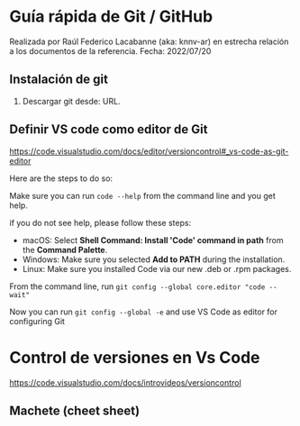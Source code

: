 # Guía rápida de Git / GitHub

Realizada por Raúl Federico Lacabanne (aka: knnv-ar) en estrecha relación a los documentos de la referencia. Fecha: 2022/07/20

## Instalación de git

1. Descargar git desde: URL.

## Definir VS code como editor de Git

https://code.visualstudio.com/docs/editor/versioncontrol#_vs-code-as-git-editor

Here are the steps to do so:

Make sure you can run `code --help` from the command line and you get help.

if you do not see help, please follow these steps:

* macOS: Select **Shell Command: Install 'Code' command in path** from the **Command Palette**.
* Windows: Make sure you selected **Add to PATH** during the installation.
* Linux: Make sure you installed Code via our new .deb or .rpm packages.

From the command line, run `git config --global core.editor "code --wait"`

Now you can run `git config --global -e` and use VS Code as editor for configuring Git

# Control de versiones en Vs Code

https://code.visualstudio.com/docs/introvideos/versioncontrol

## Machete (cheet sheet)
